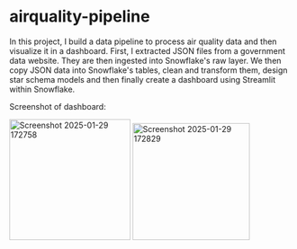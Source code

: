 # airquality-pipeline
In this project, I build a data pipeline to process air quality data and then visualize it in a dashboard. First, I extracted JSON files from a government data website. They are then ingested into Snowflake's raw layer. We then copy JSON data into Snowflake's tables, clean and transform them, design star schema models and then finally create a dashboard using Streamlit within Snowflake.

Screenshot of dashboard:

<img width="215" alt="Screenshot 2025-01-29 172758" src="https://github.com/user-attachments/assets/a3a4fc8b-55da-4600-abcc-a9299955f17e" />
<img width="208" alt="Screenshot 2025-01-29 172829" src="https://github.com/user-attachments/assets/166fdc03-969b-4757-9451-cc87c83578eb" />
